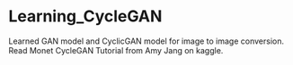 # Learning_CycleGAN
Learned GAN model and CyclicGAN model for image to image conversion. Read Monet CycleGAN Tutorial from Amy Jang on kaggle.
